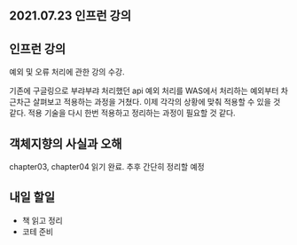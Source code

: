 ## 2021.07.23 인프런 강의

## 인프런 강의

예외 및 오류 처리에 관한 강의 수강. 

기존에 구글링으로 부랴부랴 처리했던 api 예외 처리를 WAS에서 처리하는 예외부터 차근차근 살펴보고 적용하는 과정을 거쳤다. 이제 각각의 상황에 맞춰 적용할 수 있을 것 같다. 적용 기술을 다시 한번 적용하고 정리하는 과정이 필요할 것 같다.

## 객체지향의 사실과 오해

chapter03, chapter04 읽기 완료. 추후 간단히 정리할 예정

## 내일 할일
 - 책 읽고 정리
 - 코테 준비